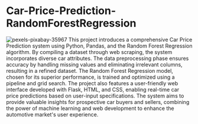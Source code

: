 # Car-Price-Prediction-RandomForestRegression
![pexels-pixabay-35967](https://github.com/SChandana2501/Car-Price-Prediction-RandomForestRegression/assets/150395569/6c369b3c-ed84-4306-bc1a-6c688af0bc26)
This project introduces a comprehensive Car Price Prediction system using Python, Pandas, and the Random Forest Regression algorithm. By compiling a dataset through web scraping, the system incorporates diverse car attributes. The data preprocessing phase ensures accuracy by handling missing values and eliminating irrelevant columns, resulting in a refined dataset. The Random Forest Regression model, chosen for its superior performance, is trained and optimized using a pipeline and grid search. The project also features a user-friendly web interface developed with Flask, HTML, and CSS, enabling real-time car price predictions based on user-input specifications. 
The system aims to provide valuable insights for prospective car buyers and sellers, combining the power of machine learning and web development to enhance the automotive market's user experience.
